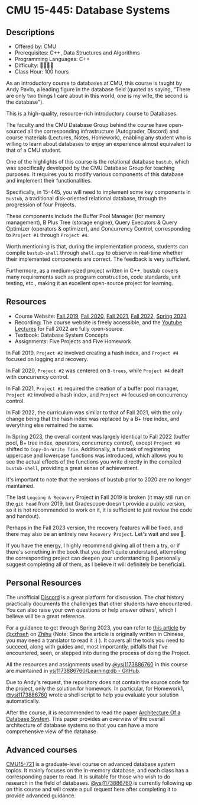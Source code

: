 # CMU 15-445: Database Systems

## Descriptions

- Offered by: CMU
- Prerequisites: C++, Data Structures and Algorithms
- Programming Languages: C++
- Difficulty: 🌟🌟🌟🌟
- Class Hour: 100 hours

As an introductory course to databases at CMU, this course is taught by Andy Pavlo, a leading figure in the database field (quoted as saying, "There are only two things I care about in this world, one is my wife, the second is the database").

This is a high-quality, resource-rich introductory course to Databases. 

The faculty and the CMU Database Group behind the course have open-sourced all the corresponding infrastructure (Autograder, Discord) and course materials (Lectures, Notes, Homework), enabling any student who is willing to learn about databases to enjoy an experience almost equivalent to that of a CMU student.

One of the highlights of this course is the relational database `bustub`, which was specifically developed by the CMU Database Group for teaching purposes. It requires you to modify various components of this database and implement their functionalities.

Specifically, in 15-445, you will need to implement some key components in `Bustub`, a traditional disk-oriented relational database, through the progression of four Projects.

These components include the Buffer Pool Manager (for memory management), B Plus Tree (storage engine), Query Executors & Query Optimizer (operators & optimizer), and Concurrency Control, corresponding to `Project #1` through `Project #4`.

Worth mentioning is that, during the implementation process, students can compile `bustub-shell` through `shell.cpp` to observe in real-time whether their implemented components are correct. The feedback is very sufficient.

Furthermore, as a medium-sized project written in C++, bustub covers many requirements such as program construction, code standards, unit testing, etc., making it an excellent open-source project for learning.

## Resources

- Course Website: [Fall 2019](https://15445.courses.cs.cmu.edu/fall2019/schedule.html), [Fall 2020](https://15445.courses.cs.cmu.edu/fall2020/schedule.html), [Fall 2021](https://15445.courses.cs.cmu.edu/fall2021/schedule.html), [Fall 2022](https://15445.courses.cs.cmu.edu/fall2022/schedule.html), [Spring 2023](https://15445.courses.cs.cmu.edu/spring2023/schedule.html)
- Recording: The course website is freely accessible, and the [Youtube Lectures](https://www.youtube.com/playlist?list=PLSE8ODhjZXjaKScG3l0nuOiDTTqpfnWFf) for Fall 2022 are fully open-source.
- Textbook: Database System Concepts
- Assignments: Five Projects and Five Homework

In Fall 2019, `Project #2` involved creating a hash index, and `Project #4` focused on logging and recovery.

In Fall 2020, `Project #2` was centered on `B-trees`, while `Project #4` dealt with concurrency control.

In Fall 2021, `Project #1` required the creation of a buffer pool manager, `Project #2` involved a hash index, and `Project #4` focused on concurrency control.

In Fall 2022, the curriculum was similar to that of Fall 2021, with the only change being that the hash index was replaced by a B+ tree index, and everything else remained the same.

In Spring 2023, the overall content was largely identical to Fall 2022 (buffer pool, B+ tree index, operators, concurrency control), except `Project #0` shifted to `Copy-On-Write Trie`. Additionally, a fun task of registering uppercase and lowercase functions was introduced, which allows you to see the actual effects of the functions you write directly in the compiled `bustub-shell`, providing a great sense of achievement.

It's important to note that the versions of bustub prior to 2020 are no longer maintained. 

The last `Logging & Recovery` Project in Fall 2019 is broken (it may still run on the `git head` from 2019, but Gradescope doesn't provide a public version, so it is not recommended to work on it, it is sufficient to just review the code and handout). 

Perhaps in the Fall 2023 version, the recovery features will be fixed, and there may also be an entirely new `Recovery Project`. Let's wait and see 🤪.

If you have the energy, I highly recommend giving all of them a try, or if there's something in the book that you don't quite understand, attempting the corresponding project can deepen your understanding (I personally suggest completing all of them, as I believe it will definitely be beneficial).

## Personal Resources

The unofficial [Discord](https://discord.com/invite/YF7dMCg) is a great platform for discussion. The chat history practically documents the challenges that other students have encountered. You can also raise your own questions or help answer others', which I believe will be a great reference.

For a guidance to get through Spring 2023, you can refer to [this article](https://zhuanlan.zhihu.com/p/637960746) by [@xzhseh](https://github.com/xzhseh) on [Zhihu](https://www.zhihu.com/) (Note: Since the article is originally written in Chinese, you may need a translator to read it :) ). It covers all the tools you need to succeed, along with guides and, most importantly, pitfalls that I've encountered, seen, or stepped into during the process of doing the Project.

All the resources and assignments used by [@ysj1173886760](https://github.com/ysj1173886760) in this course are maintained in [ysj1173886760/Learning:db - GitHub](https://github.com/ysj1173886760/Learning/tree/master/db).

Due to Andy's request, the repository does not contain the source code for the project, only the solution for homework. In particular, for Homework1, [@ysj1173886760](https://github.com/ysj1173886760) wrote a shell script to help you evaluate your solution automatically.

After the course, it is recommended to read the paper [Architecture Of a Database System](https://github.com/ysj1173886760/paper_notes/tree/master/db). This paper provides an overview of the overall architecture of database systems so that you can have a more comprehensive view of the database.
## Advanced courses

[CMU15-721](https://15721.courses.cs.cmu.edu/spring2020/) is a graduate-level course on advanced database system topics. It mainly focuses on the in-memory database, and each class has a corresponding paper to read. It is suitable for those who wish to do research in the field of databases. [@ysj1173886760](https://github.com/ysj1173886760) is currently following up on this course and will create a pull request here after completing it to provide advanced guidance.
